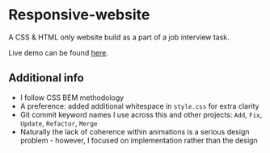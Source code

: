 # Responsive-website
A CSS &amp; HTML only website build as a part of a job interview task. 

Live demo can be found [here](https://nakerthefirst.github.io/Responsive-website/).

## Additional info
- I follow CSS BEM methodology
- A preference: added additional whitespace in `style.css` for extra clarity
- Git commit keyword names I use across this and other projects: `Add`, `Fix`, `Update`, `Refactor`, `Merge` 
- Naturally the lack of coherence within animations is a serious design problem - however, I focused on implementation rather than the design
